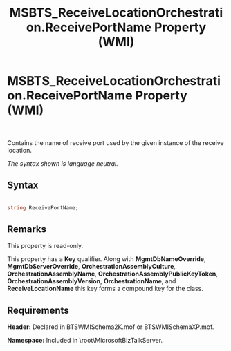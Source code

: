 ﻿---
title: MSBTS_ReceiveLocationOrchestration.ReceivePortName Property (WMI)
TOCTitle: MSBTS_ReceiveLocationOrchestration.ReceivePortName Property (WMI)
ms:assetid: 50bd0cee-3f60-4736-be00-3a8b8541e47f
ms:mtpsurl: https://msdn.microsoft.com/library/Aa560127(v=BTS.80)
ms:contentKeyID: 51527999
ms.date: 08/30/2017
mtps_version: v=BTS.80
---

# MSBTS\_ReceiveLocationOrchestration.ReceivePortName Property (WMI)

 

Contains the name of receive port used by the given instance of the receive location.

*The syntax shown is language neutral.*

## Syntax

```C#
  
string ReceivePortName;  
```

## Remarks

This property is read-only.

This property has a **Key** qualifier. Along with **MgmtDbNameOverride**, **MgmtDbServerOverride**, **OrchestrationAssemblyCulture**, **OrchestrationAssemblyName**, **OrchestrationAssemblyPublicKeyToken**, **OrchestrationAssemblyVersion**, **OrchestrationName**, and **ReceiveLocationName** this key forms a compound key for the class.

## Requirements

**Header:** Declared in BTSWMISchema2K.mof or BTSWMISchemaXP.mof.

**Namespace:** Included in \\root\\MicrosoftBizTalkServer.

